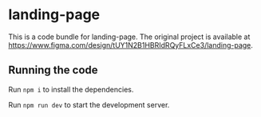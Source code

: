 
  # landing-page

  This is a code bundle for landing-page. The original project is available at https://www.figma.com/design/tUY1N2B1HBRIdRQyFLxCe3/landing-page.

  ## Running the code

  Run `npm i` to install the dependencies.

  Run `npm run dev` to start the development server.
  